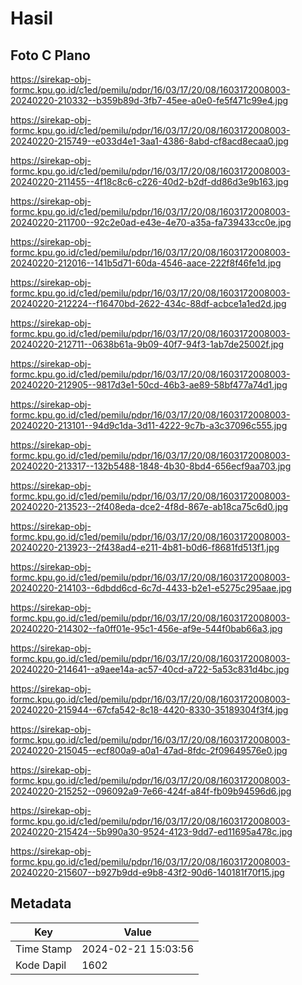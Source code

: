 # Hasil

## Foto C Plano

https://sirekap-obj-formc.kpu.go.id/c1ed/pemilu/pdpr/16/03/17/20/08/1603172008003-20240220-210332--b359b89d-3fb7-45ee-a0e0-fe5f471c99e4.jpg

https://sirekap-obj-formc.kpu.go.id/c1ed/pemilu/pdpr/16/03/17/20/08/1603172008003-20240220-215749--e033d4e1-3aa1-4386-8abd-cf8acd8ecaa0.jpg

https://sirekap-obj-formc.kpu.go.id/c1ed/pemilu/pdpr/16/03/17/20/08/1603172008003-20240220-211455--4f18c8c6-c226-40d2-b2df-dd86d3e9b163.jpg

https://sirekap-obj-formc.kpu.go.id/c1ed/pemilu/pdpr/16/03/17/20/08/1603172008003-20240220-211700--92c2e0ad-e43e-4e70-a35a-fa739433cc0e.jpg

https://sirekap-obj-formc.kpu.go.id/c1ed/pemilu/pdpr/16/03/17/20/08/1603172008003-20240220-212016--141b5d71-60da-4546-aace-222f8f46fe1d.jpg

https://sirekap-obj-formc.kpu.go.id/c1ed/pemilu/pdpr/16/03/17/20/08/1603172008003-20240220-212224--f16470bd-2622-434c-88df-acbce1a1ed2d.jpg

https://sirekap-obj-formc.kpu.go.id/c1ed/pemilu/pdpr/16/03/17/20/08/1603172008003-20240220-212711--0638b61a-9b09-40f7-94f3-1ab7de25002f.jpg

https://sirekap-obj-formc.kpu.go.id/c1ed/pemilu/pdpr/16/03/17/20/08/1603172008003-20240220-212905--9817d3e1-50cd-46b3-ae89-58bf477a74d1.jpg

https://sirekap-obj-formc.kpu.go.id/c1ed/pemilu/pdpr/16/03/17/20/08/1603172008003-20240220-213101--94d9c1da-3d11-4222-9c7b-a3c37096c555.jpg

https://sirekap-obj-formc.kpu.go.id/c1ed/pemilu/pdpr/16/03/17/20/08/1603172008003-20240220-213317--132b5488-1848-4b30-8bd4-656ecf9aa703.jpg

https://sirekap-obj-formc.kpu.go.id/c1ed/pemilu/pdpr/16/03/17/20/08/1603172008003-20240220-213523--2f408eda-dce2-4f8d-867e-ab18ca75c6d0.jpg

https://sirekap-obj-formc.kpu.go.id/c1ed/pemilu/pdpr/16/03/17/20/08/1603172008003-20240220-213923--2f438ad4-e211-4b81-b0d6-f8681fd513f1.jpg

https://sirekap-obj-formc.kpu.go.id/c1ed/pemilu/pdpr/16/03/17/20/08/1603172008003-20240220-214103--6dbdd6cd-6c7d-4433-b2e1-e5275c295aae.jpg

https://sirekap-obj-formc.kpu.go.id/c1ed/pemilu/pdpr/16/03/17/20/08/1603172008003-20240220-214302--fa0ff01e-95c1-456e-af9e-544f0bab66a3.jpg

https://sirekap-obj-formc.kpu.go.id/c1ed/pemilu/pdpr/16/03/17/20/08/1603172008003-20240220-214641--a9aee14a-ac57-40cd-a722-5a53c831d4bc.jpg

https://sirekap-obj-formc.kpu.go.id/c1ed/pemilu/pdpr/16/03/17/20/08/1603172008003-20240220-215944--67cfa542-8c18-4420-8330-35189304f3f4.jpg

https://sirekap-obj-formc.kpu.go.id/c1ed/pemilu/pdpr/16/03/17/20/08/1603172008003-20240220-215045--ecf800a9-a0a1-47ad-8fdc-2f09649576e0.jpg

https://sirekap-obj-formc.kpu.go.id/c1ed/pemilu/pdpr/16/03/17/20/08/1603172008003-20240220-215252--096092a9-7e66-424f-a84f-fb09b94596d6.jpg

https://sirekap-obj-formc.kpu.go.id/c1ed/pemilu/pdpr/16/03/17/20/08/1603172008003-20240220-215424--5b990a30-9524-4123-9dd7-ed11695a478c.jpg

https://sirekap-obj-formc.kpu.go.id/c1ed/pemilu/pdpr/16/03/17/20/08/1603172008003-20240220-215607--b927b9dd-e9b8-43f2-90d6-140181f70f15.jpg


## Metadata

| Key        | Value               |
| ---------- | ------------------- |
| Time Stamp | 2024-02-21 15:03:56 |
| Kode Dapil | 1602                |



